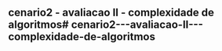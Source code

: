 ## cenario2 - avaliacao II - complexidade de algoritmos#   c e n a r i o 2 - - - a v a l i a c a o - I I - - - c o m p l e x i d a d e - d e - a l g o r i t m o s  
 